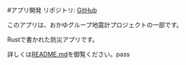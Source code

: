#アプリ開発
リポジトリ: [GitHub](https://github.com/okayugroup/ogsp-disaster-prevention)

このアプリは、おかゆグループ地震計プロジェクトの一部です。

Rustで書かれた防災アプリです。

詳しくは[README.md](./ogsp-disaster-prevention/README.md)を御覧ください。pass